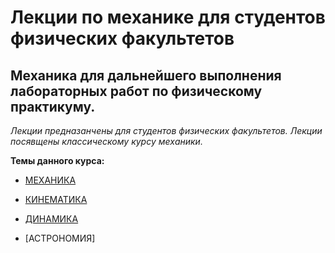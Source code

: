 # Лекции по механике для студентов физических факультетов

## Механика для дальнейшего выполнения лабораторных работ по физическому практикуму.

*Лекции предназанчены для студентов физических факультетов. Лекции посявщены классическому курсу механики.*

**Темы данного курса:**

- [МЕХАНИКА](https://github.com/Af2024laba/Lections-mechanics/tree/main/%D0%9C%D0%95%D0%A5%D0%90%D0%9D%D0%98%D0%9A%D0%90)
  
- [КИНЕМАТИКА](https://github.com/Af2024laba/Lections-mechanics/tree/main/%D0%94%D0%98%D0%9D%D0%90%D0%9C%D0%98%D0%9A%D0%90)
  
- [ДИНАМИКА](https://github.com/Af2024laba/Lections-mechanics/tree/main/%D0%94%D0%98%D0%9D%D0%90%D0%9C%D0%98%D0%9A%D0%90)

- [АСТРОНОМИЯ]
